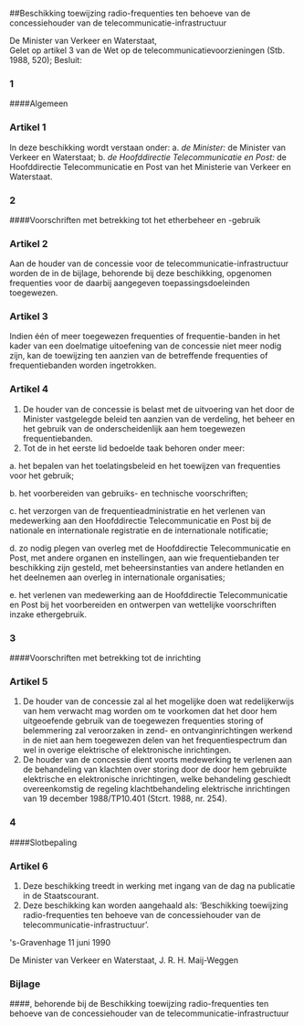 <meta http-equiv='Content-Type' content='text/html; charset=utf-8' />

##Beschikking toewijzing radio-frequenties ten behoeve van de concessiehouder van de telecommunicatie-infrastructuur

De Minister van Verkeer en Waterstaat,  
Gelet op artikel 3 van de Wet op de telecommunicatievoorzieningen (Stb. 1988, 520);
Besluit:     
### 1  

####Algemeen

### Artikel  1  

In deze beschikking wordt verstaan onder:   a. *de Minister:*   de Minister van Verkeer en Waterstaat;    b. *de Hoofddirectie Telecommunicatie en Post:*   de Hoofddirectie Telecommunicatie en Post van het Ministerie van Verkeer en Waterstaat.    

### 2  

####Voorschriften met betrekking tot het etherbeheer en -gebruik

### Artikel  2  

Aan de houder van de concessie voor de telecommunicatie-infrastructuur worden de in de bijlage, behorende bij deze beschikking, opgenomen frequenties voor de daarbij aangegeven toepassingsdoeleinden toegewezen. 

### Artikel  3  

Indien één of meer toegewezen frequenties of frequentie-banden in het kader van een doelmatige uitoefening van de concessie niet meer nodig zijn, kan de toewijzing ten aanzien van de betreffende frequenties of frequentiebanden worden ingetrokken.  

### Artikel  4  

1.  De houder van de concessie is belast met de uitvoering van het door de Minister vastgelegde beleid ten aanzien van de verdeling, het beheer en het gebruik van de onderscheidenlijk aan hem toegewezen frequentiebanden.    
2.  Tot de in het eerste lid bedoelde taak behoren onder meer: 

a. het bepalen van het toelatingsbeleid en het toewijzen van frequenties voor het gebruik;  

b.  het voorbereiden van gebruiks- en technische voorschriften;  

c.  het verzorgen van de frequentieadministratie en het verlenen van medewerking aan den Hoofddirectie Telecommunicatie en Post bij de nationale en internationale registratie en de internationale notificatie;   

d. zo nodig plegen van overleg met de Hoofddirectie Telecommunicatie en Post, met andere organen en instellingen, aan wie frequentiebanden ter beschikking zijn gesteld, met beheersinstanties van andere hetlanden en het deelnemen aan overleg in internationale organisaties;  

e.  het verlenen van medewerking aan de Hoofddirectie Telecommunicatie en Post bij het voorbereiden en ontwerpen van wettelijke voorschriften inzake ethergebruik.    

### 3  

####Voorschriften met betrekking tot de inrichting

### Artikel  5  

1.  De houder van de concessie zal al het mogelijke doen wat redelijkerwijs van hem verwacht mag worden om te voorkomen dat het door hem uitgeoefende gebruik van de toegewezen frequenties storing of belemmering zal veroorzaken in zend- en ontvanginrichtingen werkend in de niet aan hem toegewezen delen van het frequentiespectrum dan wel in overige elektrische of elektronische inrichtingen.    
2.  De houder van de concessie dient voorts medewerking te verlenen aan de behandeling van klachten over storing door de door hem gebruikte elektrische en elektronische inrichtingen, welke behandeling geschiedt overeenkomstig de regeling klachtbehandeling elektrische inrichtingen van 19 december 1988/TP10.401 (Stcrt. 1988, nr. 254).  

### 4  

####Slotbepaling

### Artikel  6  

1.  Deze beschikking treedt in werking met ingang van de dag na publicatie in de Staatscourant.   
2.  Deze beschikking kan worden aangehaald als: ‘Beschikking toewijzing radio-frequenties ten behoeve van de concessiehouder van de telecommunicatie-infrastructuur’.  

's-Gravenhage 
11 juni 1990    

De 
Minister van Verkeer en Waterstaat, 
J. R. H. Maij-Weggen     

### Bijlage  

####, behorende bij de Beschikking toewijzing radio-frequenties ten behoeve van de concessiehouder van de telecommunicatie-infrastructuur

